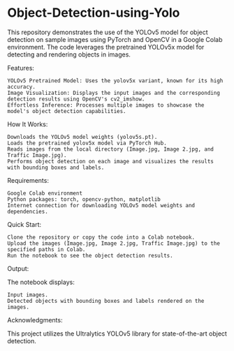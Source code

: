 # Object-Detection-using-Yolo
This repository demonstrates the use of the YOLOv5 model for object detection on sample images using PyTorch and OpenCV in a Google Colab environment. The code leverages the pretrained YOLOv5x model for detecting and rendering objects in images.

Features:

    YOLOv5 Pretrained Model: Uses the yolov5x variant, known for its high accuracy.
    Image Visualization: Displays the input images and the corresponding detection results using OpenCV's cv2_imshow.
    Effortless Inference: Processes multiple images to showcase the model's object detection capabilities.

How It Works:

    Downloads the YOLOv5 model weights (yolov5s.pt).
    Loads the pretrained yolov5x model via PyTorch Hub.
    Reads images from the local directory (Image.jpg, Image 2.jpg, and Traffic Image.jpg).
    Performs object detection on each image and visualizes the results with bounding boxes and labels.

Requirements:

    Google Colab environment
    Python packages: torch, opencv-python, matplotlib
    Internet connection for downloading YOLOv5 model weights and dependencies.

Quick Start:

    Clone the repository or copy the code into a Colab notebook.
    Upload the images (Image.jpg, Image 2.jpg, Traffic Image.jpg) to the specified paths in Colab.
    Run the notebook to see the object detection results.

Output:

The notebook displays:

    Input images.
    Detected objects with bounding boxes and labels rendered on the images.

Acknowledgments:

This project utilizes the Ultralytics YOLOv5 library for state-of-the-art object detection.
